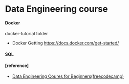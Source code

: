 # Data Engineering course


#### Docker
docker-tutorial folder

- Docker Getting 
https://docs.docker.com/get-started/


#### SQL




#### [reference]

- [Data Engineering Coures for Beginners(freecodecamp)](https://www.youtube.com/watch?v=PHsC_t0j1dU&t=15s)


